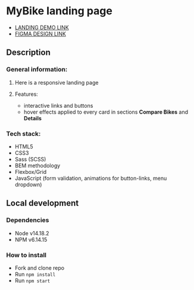# MyBike landing page
- [LANDING DEMO LINK](https://jstmpelowycz.github.io/my-bike_landing_page/)
- [FIGMA DESIGN LINK](https://www.figma.com/file/7qwsWggv9BAxMi2VPhBuPr/Air-(formerly-Dia)?node-id=9138%3A35)

## Description
### General information:
1. Here is a responsive landing page

2. Features:
   - interactive links and buttons
   - hover effects applied to every card in sections **Compare Bikes** and **Details**

### Tech stack:
- HTML5
- CSS3
- Sass (SCSS)
- BEM methodology
- Flexbox/Grid
- JavaScript (form validation, animations for button-links, menu dropdown)

## Local development
### Dependencies
* Node v14.18.2
* NPM v6.14.15

### How to install
* Fork and clone repo
* Run `npm install`
* Run `npm start`
